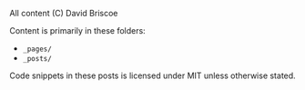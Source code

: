 All content (C) David Briscoe

Content is primarily in these folders:
* `_pages/`
* `_posts/`

Code snippets in these posts is licensed under MIT unless otherwise stated.
